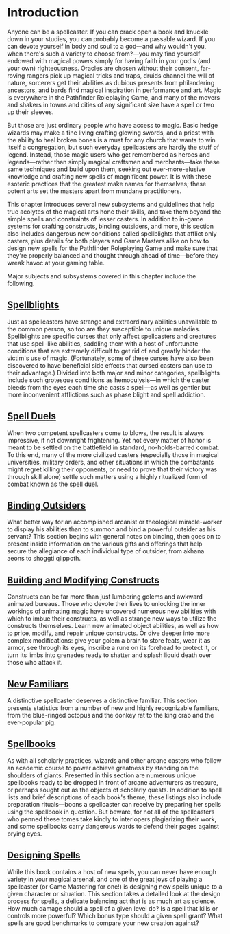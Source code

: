 # Introduction

Anyone can be a spellcaster. If you can crack open a book and knuckle down in your studies, you can probably become a passable wizard. If you can devote yourself in body and soul to a god—and why wouldn't you, when there's such a variety to choose from?—you may find yourself endowed with magical powers simply for having faith in your god's (and your own) righteousness. Oracles are chosen without their consent, far-roving rangers pick up magical tricks and traps, druids channel the will of nature, sorcerers get their abilities as dubious presents from philandering ancestors, and bards find magical inspiration in performance and art. Magic is everywhere in the Pathfinder Roleplaying Game, and many of the movers and shakers in towns and cities of any significant size have a spell or two up their sleeves.

But those are just ordinary people who have access to magic. Basic hedge wizards may make a fine living crafting glowing swords, and a priest with the ability to heal broken bones is a must for any church that wants to win itself a congregation, but such everyday spellcasters are hardly the stuff of legend. Instead, those magic users who get remembered as heroes and legends—rather than simply magical craftsmen and merchants—take these same techniques and build upon them, seeking out ever-more-elusive knowledge and crafting new spells of magnificent power. It is with these esoteric practices that the greatest make names for themselves; these potent arts set the masters apart from mundane practitioners.

This chapter introduces several new subsystems and guidelines that help true acolytes of the magical arts hone their skills, and take them beyond the simple spells and constraints of lesser casters. In addition to in-game systems for crafting constructs, binding outsiders, and more, this section also includes dangerous new conditions called spellblights that afflict only casters, plus details for both players and Game Masters alike on how to design new spells for the Pathfinder Roleplaying Game and make sure that they're properly balanced and thought through ahead of time—before they wreak havoc at your gaming table.

Major subjects and subsystems covered in this chapter include the following.

## [Spellblights](spellblights.md)

Just as spellcasters have strange and extraordinary abilities unavailable to the common person, so too are they susceptible to unique maladies. Spellblights are specific curses that only affect spellcasters and creatures that use spell-like abilities, saddling them with a host of unfortunate conditions that are extremely difficult to get rid of and greatly hinder the victim's use of magic. (Fortunately, some of these curses have also been discovered to have beneficial side effects that cursed casters can use to their advantage.) Divided into both major and minor categories, spellblights include such grotesque conditions as hemoculysis—in which the caster bleeds from the eyes each time she casts a spell—as well as gentler but more inconvenient afflictions such as phase blight and spell addiction.

## [Spell Duels](spellDuels.md)

When two competent spellcasters come to blows, the result is always impressive, if not downright frightening. Yet not every matter of honor is meant to be settled on the battlefield in standard, no-holds-barred combat. To this end, many of the more civilized casters (especially those in magical universities, military orders, and other situations in which the combatants might regret killing their opponents, or need to prove that their victory was through skill alone) settle such matters using a highly ritualized form of combat known as the spell duel.

## [Binding Outsiders](bindingOutsiders.md)

What better way for an accomplished arcanist or theological miracle-worker to display his abilities than to summon and bind a powerful outsider as his servant? This section begins with general notes on binding, then goes on to present inside information on the various gifts and offerings that help secure the allegiance of each individual type of outsider, from akhana aeons to shoggti qlippoth.

## [Building and Modifying Constructs](buildingAndModifyingConstructs.md)

Constructs can be far more than just lumbering golems and awkward animated bureaus. Those who devote their lives to unlocking the inner workings of animating magic have uncovered numerous new abilities with which to imbue their constructs, as well as strange new ways to utilize the constructs themselves. Learn new animated object abilities, as well as how to price, modify, and repair unique constructs. Or dive deeper into more complex modifications: give your golem a brain to store feats, wear it as armor, see through its eyes, inscribe a rune on its forehead to protect it, or turn its limbs into grenades ready to shatter and splash liquid death over those who attack it.

## [New Familiars](newFamiliars.md)

A distinctive spellcaster deserves a distinctive familiar. This section presents statistics from a number of new and highly recognizable familiars, from the blue-ringed octopus and the donkey rat to the king crab and the ever-popular pig.

## [Spellbooks](spellbooks.md)

As with all scholarly practices, wizards and other arcane casters who follow an academic course to power achieve greatness by standing on the shoulders of giants. Presented in this section are numerous unique spellbooks ready to be dropped in front of arcane adventurers as treasure, or perhaps sought out as the objects of scholarly quests. In addition to spell lists and brief descriptions of each book's theme, these listings also include preparation rituals—boons a spellcaster can receive by preparing her spells using the spellbook in question. But beware, for not all of the spellcasters who penned these tomes take kindly to interlopers plagiarizing their work, and some spellbooks carry dangerous wards to defend their pages against prying eyes.

## [Designing Spells](designingSpells.md)

While this book contains a host of new spells, you can never have enough variety in your magical arsenal, and one of the great joys of playing a spellcaster (or Game Mastering for one!) is designing new spells unique to a given character or situation. This section takes a detailed look at the design process for spells, a delicate balancing act that is as much art as science. How much damage should a spell of a given level do? Is a spell that kills or controls more powerful? Which bonus type should a given spell grant? What spells are good benchmarks to compare your new creation against?

